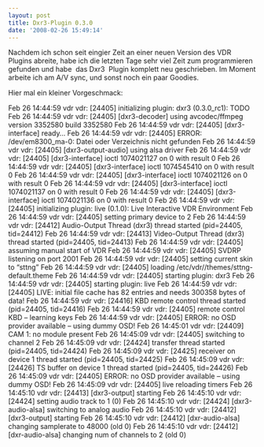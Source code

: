 ```yaml
---
layout: post
title: Dxr3-Plugin 0.3.0
date: '2008-02-26 15:49:14'
---
```



Nachdem ich schon seit eingier Zeit an einer neuen Version des VDR Plugins abreite, habe ich die letzten Tage sehr viel Zeit zum
 programmieren gefunden und habe  das Dxr3  Plugin komplett neu geschrieben. Im Moment arbeite ich am A/V sync, und sonst noch
 ein paar Goodies.

Hier mal ein kleiner Vorgeschmack:

Feb 26 14:44:59 vdr vdr: [24405] initializing plugin: dxr3 (0.3.0_rc1): TODO
 Feb 26 14:44:59 vdr vdr: [24405] [dxr3-decoder] using avcodec/ffmpeg version 3352580 build 3352580
 Feb 26 14:44:59 vdr vdr: [24405] [dxr3-interface] ready…
 Feb 26 14:44:59 vdr vdr: [24405] ERROR: /dev/em8300_ma-0: Datei oder Verzeichnis nicht gefunden
 Feb 26 14:44:59 vdr vdr: [24405] [dxr3-output-audio] using alsa driver
 Feb 26 14:44:59 vdr vdr: [24405] [dxr3-interface] ioctl 1074021127 on 0 with result 0
 Feb 26 14:44:59 vdr vdr: [24405] [dxr3-interface] ioctl 1074545410 on 0 with result 0
 Feb 26 14:44:59 vdr vdr: [24405] [dxr3-interface] ioctl 1074021126 on 0 with result 0
 Feb 26 14:44:59 vdr vdr: [24405] [dxr3-interface] ioctl 1074021137 on 0 with result 0
 Feb 26 14:44:59 vdr vdr: [24405] [dxr3-interface] ioctl 1074021136 on 0 with result 0
 Feb 26 14:44:59 vdr vdr: [24405] initializing plugin: live (0.1.0): Live Interactive VDR Environment
 Feb 26 14:44:59 vdr vdr: [24405] setting primary device to 2
 Feb 26 14:44:59 vdr vdr: [24412] Audio-Output Thread (dxr3) thread started (pid=24405, tid=24412)
 Feb 26 14:44:59 vdr vdr: [24413] Video-Output Thread (dxr3) thread started (pid=24405, tid=24413)
 Feb 26 14:44:59 vdr vdr: [24405] assuming manual start of VDR
 Feb 26 14:44:59 vdr vdr: [24405] SVDRP listening on port 2001
 Feb 26 14:44:59 vdr vdr: [24405] setting current skin to “sttng”
 Feb 26 14:44:59 vdr vdr: [24405] loading /etc/vdr//themes/sttng-default.theme
 Feb 26 14:44:59 vdr vdr: [24405] starting plugin: dxr3
 Feb 26 14:44:59 vdr vdr: [24405] starting plugin: live
 Feb 26 14:44:59 vdr vdr: [24405] LIVE: initial file cache has 82 entries and needs 300358 bytes of data!
 Feb 26 14:44:59 vdr vdr: [24416] KBD remote control thread started (pid=24405, tid=24416)
 Feb 26 14:44:59 vdr vdr: [24405] remote control KBD – learning keys
 Feb 26 14:44:59 vdr vdr: [24405] ERROR: no OSD provider available – using dummy OSD!
 Feb 26 14:45:01 vdr vdr: [24409] CAM 1: no module present
 Feb 26 14:45:09 vdr vdr: [24405] switching to channel 2
 Feb 26 14:45:09 vdr vdr: [24424] transfer thread started (pid=24405, tid=24424)
 Feb 26 14:45:09 vdr vdr: [24425] receiver on device 1 thread started (pid=24405, tid=24425)
 Feb 26 14:45:09 vdr vdr: [24426] TS buffer on device 1 thread started (pid=24405, tid=24426)
 Feb 26 14:45:09 vdr vdr: [24405] ERROR: no OSD provider available – using dummy OSD!
 Feb 26 14:45:09 vdr vdr: [24405] live reloading timers
 Feb 26 14:45:10 vdr vdr: [24413] [dxr3-output] starting
 Feb 26 14:45:10 vdr vdr: [24424] setting audio track to 1 (0)
 Feb 26 14:45:10 vdr vdr: [24424] [dxr3-audio-alsa] switching to analog audio
 Feb 26 14:45:10 vdr vdr: [24412] [dxr3-output] starting
 Feb 26 14:45:10 vdr vdr: [24412] [dxr-audio-alsa] changing samplerate to 48000 (old 0)
 Feb 26 14:45:10 vdr vdr: [24412] [dxr-audio-alsa] changing num of channels to 2 (old 0)
